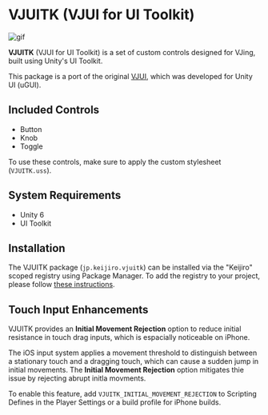 # VJUITK (VJUI for UI Toolkit)

![gif](https://github.com/user-attachments/assets/951adfee-f417-4389-968a-44ffcee1f131)

**VJUITK** (VJUI for UI Toolkit) is a set of custom controls designed for
VJing, built using Unity's UI Toolkit.

This package is a port of the original [VJUI], which was developed for Unity UI
(uGUI).

[VJUI]: https://github.com/keijiro/VJUI

## Included Controls

- Button
- Knob
- Toggle

To use these controls, make sure to apply the custom stylesheet (`VJUITK.uss`).

## System Requirements

- Unity 6
- UI Toolkit

## Installation

The VJUITK package (`jp.keijiro.vjuitk`) can be installed via the "Keijiro"
scoped registry using Package Manager. To add the registry to your project,
please follow [these instructions].

[these instructions]:
  https://gist.github.com/keijiro/f8c7e8ff29bfe63d86b888901b82644c

## Touch Input Enhancements

VJUITK provides an **Initial Movement Rejection** option to reduce initial
resistance in touch drag inputs, which is espacially noticeable on iPhone.

The iOS input system applies a movement threshold to distinguish between a
stationary touch and a dragging touch, which can cause a sudden jump in initial
movements. The **Initial Movement Rejection** option mitigates thie issue by
rejecting abrupt initla movments.

To enable this feature, add `VJUITK_INITIAL_MOVEMENT_REJECTION` to Scripting
Defines in the Player Settings or a build profile for iPhone builds.
